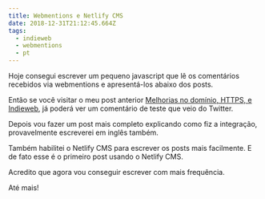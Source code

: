 ```yaml
---
title: Webmentions e Netlify CMS
date: 2018-12-31T21:12:45.664Z
tags:
  - indieweb
  - webmentions
  - pt
---
```

Hoje consegui escrever um pequeno javascript que lê os comentários recebidos via webmentions e apresentá-los abaixo dos posts.

Então se você visitar o meu post anterior [Melhorias no domínio, HTTPS, e Indieweb](https://silvino.net/2018/12/31/melhorias-no-dominio-https-e-indieweb/), já poderá ver um comentário de teste que veio do Twitter.

Depois vou fazer um post mais completo explicando como fiz a integração, provavelmente escreverei em inglês também.

Também habilitei o Netlify CMS para escrever os posts mais facilmente. E de fato esse é o primeiro post usando o Netlify CMS.

Acredito que agora vou conseguir escrever com mais frequência.

Até mais!
